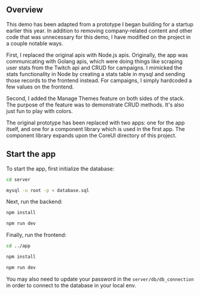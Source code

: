 ## Overview

This demo has been adapted from a prototype I began building for a startup earlier this year. In addition to removing company-related content and other code that was unnecessary for this demo, I have modified on the project in a couple notable ways. 

First, I replaced the original apis with Node.js apis. Originally, the app was communicating with Golang apis, which were doing things like scraping user stats from the Twitch api and CRUD for campaigns. I mimicked the stats functionality in Node by creating a stats table in mysql and sending those records to the frontend instead. For campaigns, I simply hardcoded a few values on the frontend.

Second, I added the Manage Themes feature on both sides of the stack. The purpose of the feature was to demonstrate CRUD methods. It's also just fun to play with colors. 

The original prototype has been replaced with two apps: one for the app itself, and one for a component library which is used in the first app. The component library expands upon the CoreUI directory of this project. 

## Start the app

To start the app, first initialize the database: 

```bash
cd server

mysql -u root -p < database.sql
```

Next, run the backend:

```bash
npm install

npm run dev
```

Finally, run the frontend:

```bash
cd ../app

npm install

npm run dev
```

You may also need to update your password in the `server/db/db_connection` in order to connect to the database in your local env.